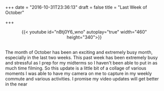 +++
date = "2016-10-31T23:36:13"
draft = false
title = "Last Week of October"

+++

<center>
{{< youtube id="nBtj0Y6_wno" autoplay="true" width="460" height="340">}}
</center>

<br>

<p>The month of October has been an exciting and extremely busy month, especially in the last two weeks. This past week has been extremely busy and stressful as I prep for my midterms so I haven't been able to put in as much time filming. So this update is a little bit of a collage of various moments I was able to have my camera on me to capture in my weekly commute and various activities. I promise my video updates will get better in the near</p> 

<br><br>



<br />


